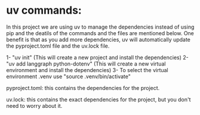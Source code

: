 # uv commands:
In this project we are using uv to manage the dependencies instead of using pip and the deatils of the commands and the files are mentioned below. One benefit is that as you add more dependencies, uv will automatically update the pyproject.toml file and the uv.lock file.

1- "uv init"  (This will create a new project and install the dependencies)
2- "uv add langgraph python-dotenv" (This will create a new virtual environment and install the dependencies)
3- To select the virtual environment .venv use "source .venv/bin/activate"


pyproject.toml: this contains the dependencies for the project.

uv.lock: this contains the exact dependencies for the project, but you don't need to worry about it.
